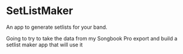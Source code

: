 # SetListMaker
An app to generate setlists for your band.

Going to try to take the data from my Songbook Pro export and build a setlist maker app that will use it